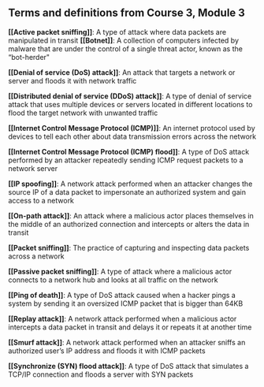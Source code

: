 ## Terms and definitions from Course 3, Module 3

**[[Active packet sniffing]]**: A type of attack where data packets are manipulated in transit
**[[Botnet]]**: A collection of computers infected by malware that are under the control of a single threat actor, known as the “bot-herder"

**[[Denial of service (DoS) attack]]**: An attack that targets a network or server and floods it with network traffic

**[[Distributed denial of service (DDoS) attack]]**: A type of denial of service attack that uses multiple devices or servers located in different locations to flood the target network with unwanted traffic

**[[Internet Control Message Protocol (ICMP)]]**: An internet protocol used by devices to tell each other about data transmission errors across the network

**[[Internet Control Message Protocol (ICMP) flood]]**: A type of DoS attack performed by an attacker repeatedly sending ICMP request packets to a network server

**[[IP spoofing]]**: A network attack performed when an attacker changes the source IP of a data packet to impersonate an authorized system and gain access to a network

**[[On-path attack]]**: An attack where a malicious actor places themselves in the middle of an authorized connection and intercepts or alters the data in transit

**[[Packet sniffing]]**: The practice of capturing and inspecting data packets across a network 

**[[Passive packet sniffing]]**: A type of attack where a malicious actor connects to a network hub and looks at all traffic on the network

**[[Ping of death]]**: A type of DoS attack caused when a hacker pings a system by sending it an oversized ICMP packet that is bigger than 64KB

**[[Replay attack]]**: A network attack performed when a malicious actor intercepts a data packet in transit and delays it or repeats it at another time

**[[Smurf attack]]**: A network attack performed when an attacker sniffs an authorized user’s IP address and floods it with ICMP packets

**[[Synchronize (SYN) flood attack]]**: A type of DoS attack that simulates a TCP/IP connection and floods a server with SYN packets